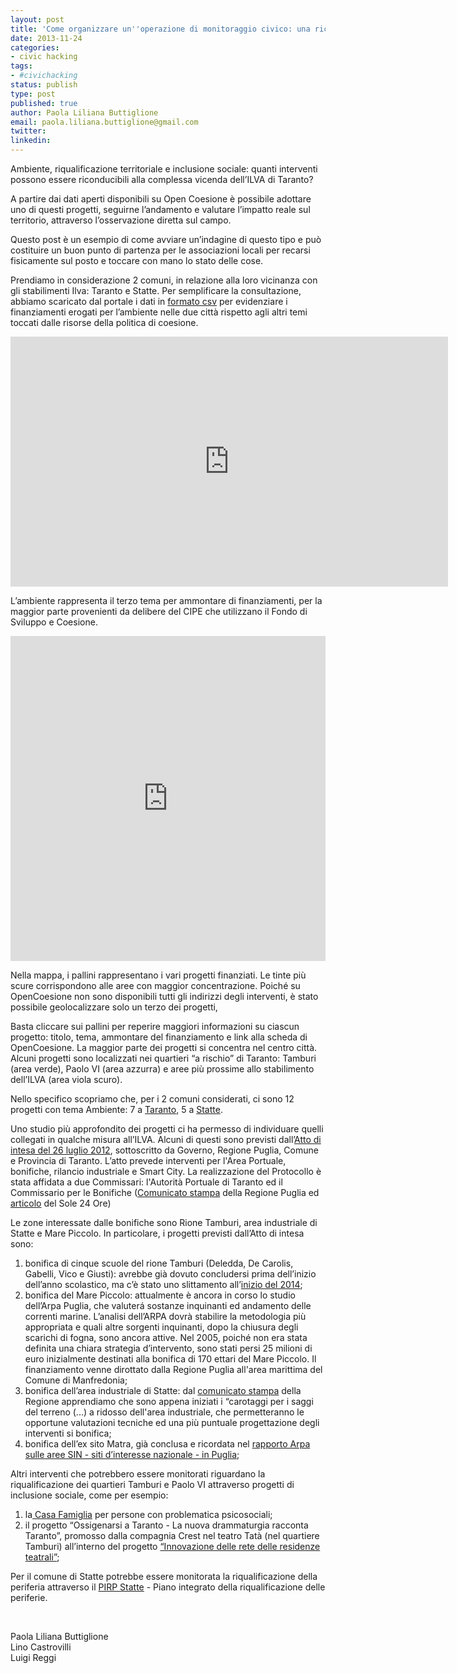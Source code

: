 ```yaml
---
layout: post
title: 'Come organizzare un''operazione di monitoraggio civico: una ricerca sull’#ILVA'
date: 2013-11-24
categories:
- civic hacking
tags:
- #civichacking
status: publish
type: post
published: true
author: Paola Liliana Buttiglione
email: paola.liliana.buttiglione@gmail.com
twitter:
linkedin:
---
```

<p dir="ltr">Ambiente, riqualificazione territoriale e inclusione sociale: quanti interventi possono essere riconducibili alla complessa vicenda dell’ILVA di Taranto?</p>
<p>A partire dai dati aperti disponibili su Open Coesione è possibile adottare uno di questi progetti, seguirne l’andamento e valutare l’impatto reale sul territorio, attraverso l’osservazione diretta sul campo.</p>
<p>Questo post è un esempio di come avviare un’indagine di questo tipo e può costituire un buon punto di partenza per le associazioni locali per recarsi fisicamente sul posto e toccare con mano lo stato delle cose.</p>
<p>Prendiamo in considerazione 2 comuni, in relazione alla loro vicinanza con gli stabilimenti Ilva: Taranto e Statte. Per semplificare la consultazione, abbiamo scaricato dal portale i dati in <a href="http://it.wikipedia.org/wiki/Comma-separated_values">formato csv</a> per evidenziare i finanziamenti erogati per l’ambiente nelle due città rispetto agli altri temi toccati dalle risorse della politica di coesione.</p>

<!--more-->

<p><iframe src="http://cf.datawrapper.de/Z2x74/1/" height="400" width="700" allowfullscreen="allowfullscreen" frameborder="0"></iframe></p>
<p dir="ltr">L’ambiente rappresenta il terzo tema per ammontare di finanziamenti, per la maggior parte provenienti da delibere del CIPE che utilizzano il Fondo di Sviluppo e Coesione.</p>
<p><iframe src="http://luigireggi.cartodb.com/viz/e41ded7a-551a-11e3-9edd-b3da19e57a23/embed_map?title=true&amp;description=false&amp;search=true&amp;shareable=true&amp;cartodb_logo=true&amp;layer_selector=true&amp;legends=true&amp;scrollwheel=true&amp;sublayer_options=1%7C1%7C1%7C1&amp;sql=&amp;sw_lat=40.447469599603686&amp;sw_lon=17.092666625976562&amp;ne_lat=40.575369444618396&amp;ne_lon=17.422256469726562" height="520" width="100%" frameborder="0"></iframe></p>
<p dir="ltr">Nella mappa, i pallini rappresentano i vari progetti finanziati. Le tinte più scure corrispondono alle aree con maggior concentrazione. Poiché su OpenCoesione non sono disponibili tutti gli indirizzi degli interventi, è stato possibile geolocalizzare solo un terzo dei progetti,</p>
<p dir="ltr">Basta cliccare sui pallini per reperire maggiori informazioni su ciascun progetto: titolo, tema, ammontare del finanziamento e link alla scheda di OpenCoesione. La maggior parte dei progetti si concentra nel centro città. Alcuni progetti sono localizzati nei quartieri “a rischio” di Taranto: Tamburi (area verde), Paolo VI (area azzurra) e aree più prossime allo stabilimento dell’ILVA (area viola scuro).</p>
<p dir="ltr">Nello specifico scopriamo che, per i 2 comuni considerati, ci sono 12 progetti con tema Ambiente: 7 a <a href="http://opencoesione.gov.it/progetti/?q=&amp;territorio_reg=16&amp;territorio_com=73027&amp;territorio_prov=73&amp;selected_facets=tema:10">Taranto</a>, 5 a <a href="http://opencoesione.gov.it/progetti/?q=STATTE&amp;selected_facets=tema:10">Statte</a>.</p>
<p dir="ltr">Uno studio più approfondito dei progetti ci ha permesso di individuare quelli collegati in qualche misura all’ILVA. Alcuni di questi sono previsti dall’<a href="http://www.ilsole24ore.com/pdf2010/SoleOnLine5/_Oggetti_Correlati/Documenti/Notizie/2012/07/ilva-protocollo-intesa-26-luglio2012.pdf?uuid=bde0305a-d74e-11e1-846e-013b6a0df6fe">Atto di intesa del 26 luglio 2012</a>, sottoscritto da Governo, Regione Puglia, Comune e Provincia di Taranto. L’atto prevede interventi per l'Area Portuale, bonifiche, rilancio industriale e Smart City. La realizzazione del Protocollo è stata affidata a due Commissari: l'Autorità Portuale di Taranto ed il Commissario per le Bonifiche (<a href="http://www.google.com/url?q=http%3A%2F%2Fwww.regione.puglia.it%2Findex.php%3Fpage%3Dpressregione%26id%3D15262%26opz%3Ddisplay&amp;sa=D&amp;sntz=1&amp;usg=AFQjCNFkiSUGTQrniikuz1CvqHMopLZC8w">Comunicato stampa</a> della Regione Puglia ed <a href="http://www.ilsole24ore.com/art/impresa-e-territori/2013-04-27/taranto-spinge-bonifiche-082000.shtml?uuid=AbLpVxqH ">articolo</a> del Sole 24 Ore)</p>
<p dir="ltr">Le zone interessate dalle bonifiche sono Rione Tamburi, area industriale di Statte e Mare Piccolo. In particolare, i progetti previsti dall’Atto di intesa sono:</p>
<ol>
<li>bonifica di cinque scuole del rione Tamburi (Deledda, De Carolis, Gabelli, Vico e Giusti): avrebbe già dovuto concludersi prima dell’inizio dell’anno scolastico, ma c’è stato uno slittamento all’<a href="http://corrieredelmezzogiorno.corriere.it/lecce/notizie/cronaca/2013/14-novembre-2013/dal-governo-via-libera-bonifichesi-comincia-quartiere-tamburi-2223641267099.shtml">inizio del 2014</a>;</li>
<li>bonifica del Mare Piccolo: attualmente è ancora in corso lo studio dell’Arpa Puglia, che valuterá sostanze inquinanti ed andamento delle correnti marine. L’analisi dell’ARPA dovrà stabilire la metodologia più appropriata e quali altre sorgenti inquinanti, dopo la chiusura degli scarichi di fogna, sono ancora attive. Nel 2005, poiché non era stata definita una chiara strategia d’intervento, sono stati persi 25 milioni di euro inizialmente destinati alla bonifica di 170 ettari del Mare Piccolo. Il finanziamento venne dirottato dalla Regione Puglia all'area marittima del Comune di Manfredonia;</li>
<li>bonifica dell’area industriale di Statte: dal <a href="http://www.regione.puglia.it/index.php?page=pressregione&amp;opz=display&amp;id=16380">comunicato stampa</a> della Regione apprendiamo che sono appena iniziati i “carotaggi per i saggi del terreno (...) a ridosso dell'area industriale, che permetteranno le opportune valutazioni tecniche ed una più puntuale progettazione degli interventi si bonifica;</li>
<li>bonifica dell’ex sito Matra, già conclusa e ricordata nel <a href="https://drive.google.com/file/d/0BylVXYk3yaghU0lGUUM5OFdqLVU/edit?usp=sharing">rapporto Arpa sulle aree SIN - siti d’interesse nazionale - in Puglia</a>;</li>
</ol>
<p dir="ltr">Altri interventi che potrebbero essere monitorati riguardano la riqualificazione dei quartieri Tamburi e Paolo VI attraverso progetti di inclusione sociale, come per esempio:</p>
<ol>
<li>la<a href="http://opencoesione.gov.it/progetti/1pufe3200432/"> Casa Famiglia</a> per persone con problematica psicosociali;</li>
<li>il progetto “Ossigenarsi a Taranto - La nuova drammaturgia racconta Taranto”, promosso dalla compagnia Crest nel teatro Tatà (nel quartiere Tamburi) all’interno del progetto <a href="http://opencoesione.gov.it/progetti/1pufe4300319/">“Innovazione delle rete delle residenze teatrali”</a>;</li>
</ol>
<p>Per il comune di Statte potrebbe essere monitorata la riqualificazione della periferia attraverso il <a href="http://orca.regione.puglia.it/index.php?option=com_content&amp;view=article&amp;id=91%3Astatte&amp;catid=44&amp;Itemid=85">PIRP Statte</a> - Piano integrato della riqualificazione delle periferie.</p>
<p>&nbsp;</p>
<p>Paola Liliana Buttiglione<br />
Lino Castrovilli<br />
Luigi Reggi</p>
<p>&nbsp;</p>
